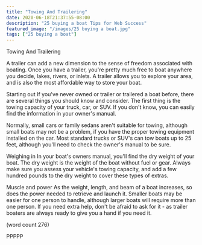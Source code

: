 ```yaml
---
title: "Towing And Trailering"
date: 2020-06-18T21:37:55-08:00
description: "25 buying a boat Tips for Web Success"
featured_image: "/images/25 buying a boat.jpg"
tags: ["25 buying a boat"]
---
```


Towing And Trailering

A trailer can add a new dimension to the sense of
freedom associated with boating.  Once you have a 
trailer, you're pretty much free to boat anywhere
you decide, lakes, rivers, or inlets.  A trailer 
allows you to explore your area, and is also the 
most affordable way to store your boat.

Starting out
If you've never owned or trailer or trailered a boat
before, there are several things you should know 
and consider.  The first thing is the towing capacity
of your truck, car, or SUV.  If you don't know, you
can easily find the information in your owner's 
manual. 

Normally, small cars or family sedans aren't suitable
for towing, although small boats may not be a problem,
if you have the proper towing equipment installed on
the car.  Most standard trucks or SUV's can tow 
boats up to 25 feet, although you'll need to check 
the owner's manual to be sure.

Weighing in 
In your boat's owners manual, you'll find the dry
weight of your boat.  The dry weight is the weight 
of the boat without fuel or gear.  Always make sure
you assess your vehicle's towing capacity, and add
a few hundred pounds to the dry weight to cover 
these types of extras.

Muscle and power
As the weight, length, and beam of a boat increases, 
so does the power needed to retrieve and launch it.
Smaller boats may be easier for one person to handle, 
although larger boats will require more than one
person.  If you need extra help, don't be afraid to
ask for it - as trailer boaters are always ready to 
give you a hand if you need it.

(word count 276)

PPPPP
